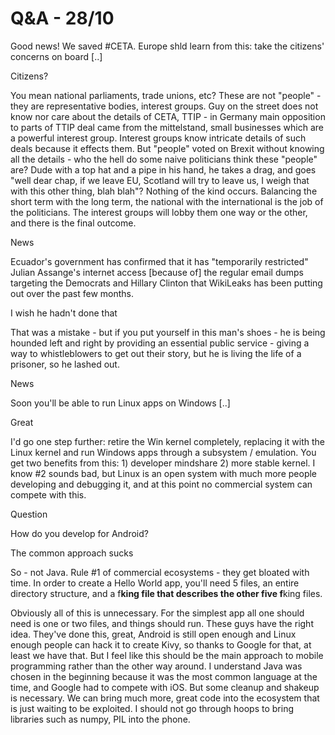 # Q&A - 28/10

Good news! We saved #CETA. Europe shld learn from this: take the
citizens' concerns on board [..]

Citizens? 

You mean national parliaments, trade unions, etc? These are not
"people" - they are representative bodies, interest groups. Guy on the
street does not know nor care about the details of CETA, TTIP - in
Germany main opposition to parts of TTIP deal came from the
mittelstand, small businesses which are a powerful interest
group. Interest groups know intricate details of such deals because it
effects them. But "people" voted on Brexit without knowing all the
details - who the hell do some naive politicians think these "people"
are? Dude with a top hat and a pipe in his hand, he takes a drag, and
goes "well dear chap, if we leave EU, Scotland will try to leave us, I
weigh that with this other thing, blah blah"? Nothing of the kind
occurs. Balancing the short term with the long term, the national with
the international is the job of the politicians. The interest groups
will lobby them one way or the other, and there is the final outcome.

News

Ecuador's government has confirmed that it has "temporarily
restricted" Julian Assange's internet access [because of] the regular
email dumps targeting the Democrats and Hillary Clinton that WikiLeaks
has been putting out over the past few months.

I wish he hadn't done that

That was a mistake - but if you put yourself in this man's shoes - he
is being hounded left and right by providing an essential public
service - giving a way to whistleblowers to get out their story, but
he is living the life of a prisoner, so he lashed out.

News

Soon you'll be able to run Linux apps on Windows [..]

Great

I'd go one step further: retire the Win kernel completely, replacing
it with the Linux kernel and run Windows apps through a subsystem /
emulation. You get two benefits from this: 1) developer mindshare 2)
more stable kernel. I know #2 sounds bad, but Linux is an open system
with much more people developing and debugging it, and at this point
no commercial system can compete with this.

Question

How do you develop for Android?

The common approach sucks

So - not Java. Rule #1 of commercial ecosystems - they get bloated with time. In order to create a Hello World app, you'll need 5 files, an entire directory structure, and a f**king file that describes the other five f**king files.

Obviously all of this is unnecessary. For the simplest app all one should need is one or two files, and things should run. These guys have the right idea. They've done this, great, Android is still open enough and Linux enough people can hack it to create Kivy, so thanks to Google for that, at least we have that. But I feel like this should be the main approach to mobile programming rather than the other way around. I understand Java was chosen in the beginning because it was the most common language at the time, and Google had to compete with iOS. But some cleanup and shakeup is necessary. We can bring much more, great code into the ecosystem that is just waiting to be exploited. I should not go through hoops to bring libraries such as numpy, PIL into the phone. 












